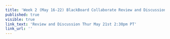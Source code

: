 ```yaml
---
title: 'Week 2 (May 16-22) BlackBoard Collaborate Review and Discussion'
published: true
visible: true
link_text: 'Review and Discussion Thur May 21st 2:30pm PT'
link_url: ''
---
```

